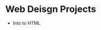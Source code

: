 # Web Deisgn Projects

<ul>
<li><ahref="into_html/index.html"target="_blank">Into to HTML</a></li>
</ul>